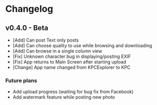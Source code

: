 # Changelog
## v0.4.0 - Beta

* [Add] Can post Text only posts
* [Add] Can choose quality to use while browsing and downloading
* [Add] Can browse in a single column view
* [Fix] Unknown character bug in displaying/posting EXIF
* [Fix] App returns to Main Screen after starting upload
* [Change] App name changed from KPCExplorer to KPC

### Future plans

* Add upload progress (waiting for bug fix from Facebook)
* Add watermark feature while posting new photo
